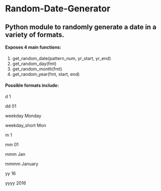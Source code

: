 # Random-Date-Generator
## Python module to randomly generate a date in a variety of formats.

#### Exposes 4 main functions:

1) get_random_date(pattern_num, yr_start, yr_end)
2) get_random_day(fmt)
3) get_random_month(fmt)
4) get_random_year(fmt, start, end)

#### Possible formats include:
d               1

dd              01

weekday         Monday

weekday_short   Mon

m               1

mm              01

mmm             Jan

mmmm            January

yy              16

yyyy            2016
